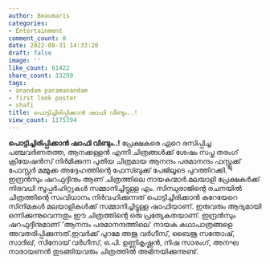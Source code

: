 ```yaml
---
author: Beaumaris
categories:
- Entertainment
comment_count: 0
date: 2022-08-31 14:33:20
draft: false
image: ''
like_count: 61422
share_count: 33299
tags:
- anandam paramanandam
- first look poster
- shafi
title: പൊട്ടിച്ചിരിപ്പിക്കാൻ ഷാഫി വീണ്ടും..!
view_count: 1175394
---
```


**പൊട്ടിച്ചിരിപ്പിക്കാൻ ഷാഫി വീണ്ടും..!** പ്രേക്ഷകരെ ഏറെ രസിപ്പിച്ച പഞ്ചവർണതത്ത, ആനക്കള്ളൻ എന്നീ ചിത്രങ്ങൾക്ക് ശേഷം സപ്ത തരംഗ് ക്രിയേഷൻസ് നിർമിക്കുന്ന പുതിയ ചിത്രമായ ആനന്ദം പരമാനന്ദം ഫസ്റ്റ്ലുക്ക് പോസ്റ്റർ മമ്മൂക്ക അദ്ദേഹത്തിന്റെ ഫേസ്ബുക്ക് പേജിലൂടെ പുറത്തിറക്കി. ' ഇന്ദ്രൻസും ഷറഫുദ്ദീനും ആണ് ചിത്രത്തിലെ നായകന്മാർ.മലയാളി പ്രേക്ഷകർക്ക് നിരവധി സൂപ്പർഹിറ്റുകൾ സമ്മാനിച്ചിട്ടുള്ള എം. സിന്ധുരാജിന്റെ രചനയിൽ ചിത്രത്തിന്റെ സംവിധാനം നിർവഹിക്കുന്നത് പൊട്ടിച്ചിരിക്കാൻ കുറേയേറെ സിനിമകൾ മലയാളികൾക്ക് സമ്മാനിച്ചിട്ടുള്ള ഷാഫിയാണ്. ഇരുവരും ആദ്യമായി ഒന്നിക്കുന്നുവെന്നതും ഈ ചിത്രത്തിന്റെ ഒരു പ്രത്യേകതയാണ്. ഇന്ദ്രൻസും ഷറഫുദ്ദീനുമാണ് 'ആനന്ദം പരമാനന്ദത്തിലെ' നായക കഥാപാത്രങ്ങളെ അവതരിപ്പിക്കുന്നത്.ഇവർക്ക് പുറമേ അജു വർഗീസ്, ബൈജു സന്തോഷ്, സാദിഖ്, സിനോയ്‌ വർഗീസ്, ഒ.പി. ഉണ്ണികൃഷ്ണൻ, നിഷ സാരംഗ്, അനഘ നാരായണൻ തുടങ്ങിയവരും ചിത്രത്തിൽ അഭിനയിക്കുന്നുണ്ട്.